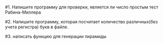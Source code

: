 #1. 
Напишите программу для проверки, является ли число простым
тест Рабина-Миллера

#2. 
Напишите программу, которая посчитает 
количество различных(без учета регистра) букв в файле.

#3. 
написать функцию для генерации пирамиды


